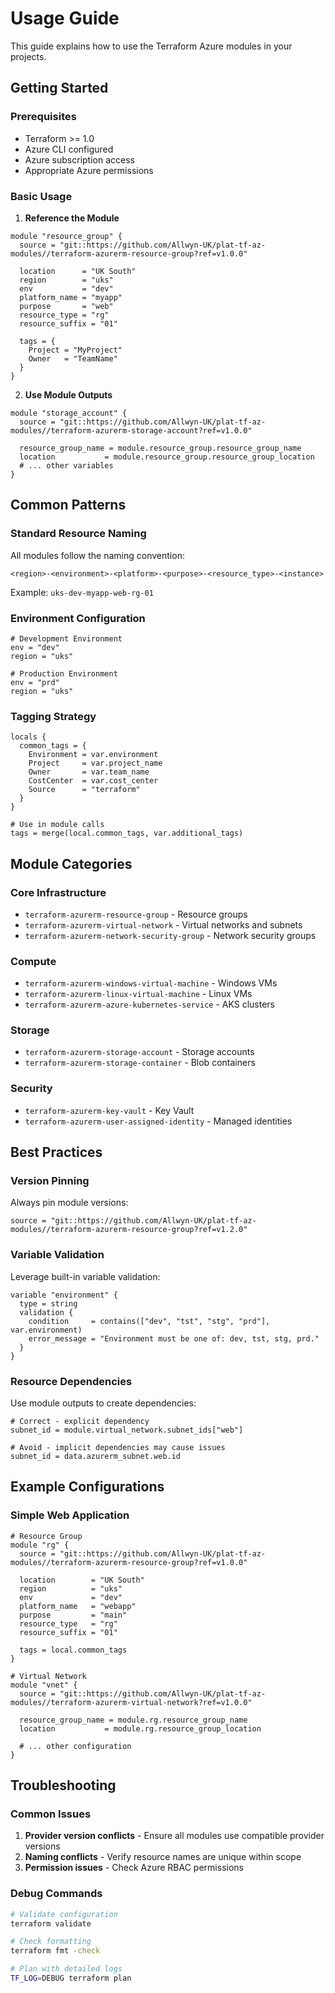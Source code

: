 # Usage Guide

This guide explains how to use the Terraform Azure modules in your projects.

## Getting Started

### Prerequisites
- Terraform >= 1.0
- Azure CLI configured
- Azure subscription access
- Appropriate Azure permissions

### Basic Usage

1. **Reference the Module**
```hcl
module "resource_group" {
  source = "git::https://github.com/Allwyn-UK/plat-tf-az-modules//terraform-azurerm-resource-group?ref=v1.0.0"
  
  location      = "UK South"
  region        = "uks"
  env           = "dev"
  platform_name = "myapp"
  purpose       = "web"
  resource_type = "rg"
  resource_suffix = "01"
  
  tags = {
    Project = "MyProject"
    Owner   = "TeamName"
  }
}
```

2. **Use Module Outputs**
```hcl
module "storage_account" {
  source = "git::https://github.com/Allwyn-UK/plat-tf-az-modules//terraform-azurerm-storage-account?ref=v1.0.0"
  
  resource_group_name = module.resource_group.resource_group_name
  location           = module.resource_group.resource_group_location
  # ... other variables
}
```

## Common Patterns

### Standard Resource Naming
All modules follow the naming convention:
```
<region>-<environment>-<platform>-<purpose>-<resource_type>-<instance>
```

Example: `uks-dev-myapp-web-rg-01`

### Environment Configuration
```hcl
# Development Environment
env = "dev"
region = "uks"

# Production Environment  
env = "prd"
region = "uks"
```

### Tagging Strategy
```hcl
locals {
  common_tags = {
    Environment = var.environment
    Project     = var.project_name
    Owner       = var.team_name
    CostCenter  = var.cost_center
    Source      = "terraform"
  }
}

# Use in module calls
tags = merge(local.common_tags, var.additional_tags)
```

## Module Categories

### Core Infrastructure
- `terraform-azurerm-resource-group` - Resource groups
- `terraform-azurerm-virtual-network` - Virtual networks and subnets
- `terraform-azurerm-network-security-group` - Network security groups

### Compute
- `terraform-azurerm-windows-virtual-machine` - Windows VMs
- `terraform-azurerm-linux-virtual-machine` - Linux VMs
- `terraform-azurerm-azure-kubernetes-service` - AKS clusters

### Storage
- `terraform-azurerm-storage-account` - Storage accounts
- `terraform-azurerm-storage-container` - Blob containers

### Security
- `terraform-azurerm-key-vault` - Key Vault
- `terraform-azurerm-user-assigned-identity` - Managed identities

## Best Practices

### Version Pinning
Always pin module versions:
```hcl
source = "git::https://github.com/Allwyn-UK/plat-tf-az-modules//terraform-azurerm-resource-group?ref=v1.2.0"
```

### Variable Validation
Leverage built-in variable validation:
```hcl
variable "environment" {
  type = string
  validation {
    condition     = contains(["dev", "tst", "stg", "prd"], var.environment)
    error_message = "Environment must be one of: dev, tst, stg, prd."
  }
}
```

### Resource Dependencies
Use module outputs to create dependencies:
```hcl
# Correct - explicit dependency
subnet_id = module.virtual_network.subnet_ids["web"]

# Avoid - implicit dependencies may cause issues
subnet_id = data.azurerm_subnet.web.id
```

## Example Configurations

### Simple Web Application
```hcl
# Resource Group
module "rg" {
  source = "git::https://github.com/Allwyn-UK/plat-tf-az-modules//terraform-azurerm-resource-group?ref=v1.0.0"
  
  location        = "UK South"
  region          = "uks"
  env             = "dev"
  platform_name   = "webapp"
  purpose         = "main"
  resource_type   = "rg"
  resource_suffix = "01"
  
  tags = local.common_tags
}

# Virtual Network
module "vnet" {
  source = "git::https://github.com/Allwyn-UK/plat-tf-az-modules//terraform-azurerm-virtual-network?ref=v1.0.0"
  
  resource_group_name = module.rg.resource_group_name
  location           = module.rg.resource_group_location
  
  # ... other configuration
}
```

## Troubleshooting

### Common Issues
1. **Provider version conflicts** - Ensure all modules use compatible provider versions
2. **Naming conflicts** - Verify resource names are unique within scope
3. **Permission issues** - Check Azure RBAC permissions

### Debug Commands
```bash
# Validate configuration
terraform validate

# Check formatting
terraform fmt -check

# Plan with detailed logs
TF_LOG=DEBUG terraform plan
```
